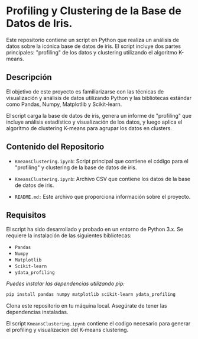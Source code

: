 # Profiling y Clustering de la Base de Datos de Iris.

Este repositorio contiene un script en Python que realiza un análisis de datos sobre la icónica base de datos de iris. El script incluye dos partes principales: "profiling" de los datos y clustering utilizando el algoritmo K-means.

## Descripción
El objetivo de este proyecto es familiarizarse con las técnicas de visualización y análisis de datos utilizando Python y las bibliotecas estándar como Pandas, Numpy, Matplotlib y Scikit-learn.

El script carga la base de datos de iris, genera un informe de "profiling" que incluye análisis estadístico y visualización de los datos, y luego aplica el algoritmo de clustering K-means para agrupar los datos en clusters.

## Contenido del Repositorio
* `KmeansClustering.ipynb`: Script principal que contiene el código para el "profiling" y clustering de la base de datos de iris.

* `KmeansClustering.ipynb`: Archivo CSV que contiene los datos de la base de datos de iris.

* `README.md:` Este archivo que proporciona información sobre el proyecto.

## **Requisitos**

El script ha sido desarrollado y probado en un entorno de Python 3.x. Se requiere la instalación de las siguientes bibliotecas:

* `Pandas`
* `Numpy`
* `Matplotlib`
* `Scikit-learn`
* `ydata_profiling`

*Puedes instalar las dependencias utilizando pip:*

````bash
pip install pandas numpy matplotlib scikit-learn ydata_profiling
````
Clona este repositorio en tu máquina local.
Asegúrate de tener las dependencias instaladas.

El script `KmeansClustering.ipynb` contiene el codigo necesario para generar el profiling y visualizacion del K-means clustering.
